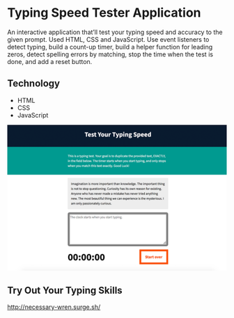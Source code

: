 # Typing Speed Tester Application

An interactive application that’ll test your typing speed and accuracy to the given prompt. Used HTML, CSS and JavaScript. Use event listeners to detect typing, build a count-up timer, build a helper function for leading zeros, detect spelling errors by matching, stop the time when the test is done, and add a reset button. 

## Technology

* HTML
* CSS
* JavaScript

<kbd>![alt text](typingspeedtest.png "Typing Tester Screenshot")</kbd>

## Try Out Your Typing Skills

http://necessary-wren.surge.sh/